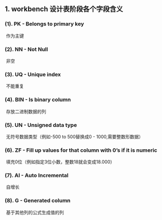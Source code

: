 ## 1. workbench 设计表阶段各个字段含义

### (1). PK - Belongs to primary key 

​		作为主键

### (2). NN - Not Null 

​		非空

### (3). UQ - Unique index 

​		不能重复

### (4). BIN - Is binary column 

​		存放二进制数据的列

### (5). UN - Unsigned data type 

​		无符号数据类型（例如-500 to 500替换成0 - 1000,需要整数形数据）

### (6). ZF - Fill up values for that column with 0’s if it is numeric 

​		填充0位（例如指定3位小数，整数18就会变成18.000）

### (7). AI - Auto Incremental 

​		自增长

### (8). G - Generated column 

​		基于其他列的公式生成值的列